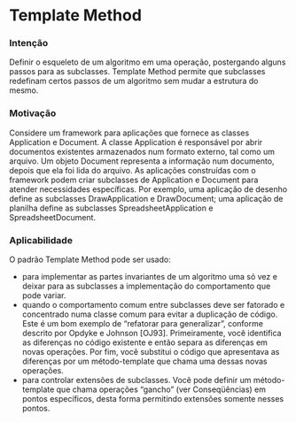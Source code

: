 # Template Method

### Intenção
Definir o esqueleto de um algoritmo em uma operação, postergando alguns passos para as subclasses. Template Method permite que subclasses redefinam certos passos de um algoritmo sem mudar a estrutura do mesmo.

### Motivação
Considere um framework para aplicações que fornece as classes Application e Document. A classe Application é responsável por abrir documentos existentes armazenados num formato externo, tal como um arquivo. Um objeto Document representa a informação num documento, depois que ela foi lida do arquivo. 
As aplicações construídas com o framework podem criar subclasses de Application e Document para atender necessidades específicas. Por exemplo, uma aplicação de desenho define as subclasses DrawApplication e DrawDocument; uma aplicação de planilha define as subclasses SpreadsheetApplication e SpreadsheetDocument.

### Aplicabilidade
O padrão Template Method pode ser usado:
- para implementar as partes invariantes de um algoritmo uma só vez e deixar para as subclasses a implementação do comportamento que pode variar. 
- quando o comportamento comum entre subclasses deve ser fatorado e concentrado numa classe comum para evitar a duplicação de código. Este é um bom exemplo de “refatorar para generalizar”, conforme descrito por Opdyke e Johnson [OJ93]. Primeiramente, você identifica as diferenças no código existente e então separa as diferenças em novas operações. Por fim, você substitui o código que apresentava as diferenças por um método-template que chama uma dessas novas operações.
- para controlar extensões de subclasses. Você pode definir um método-template que chama operações “gancho” (ver Conseqüências) em pontos específicos, desta forma permitindo extensões somente nesses pontos.

